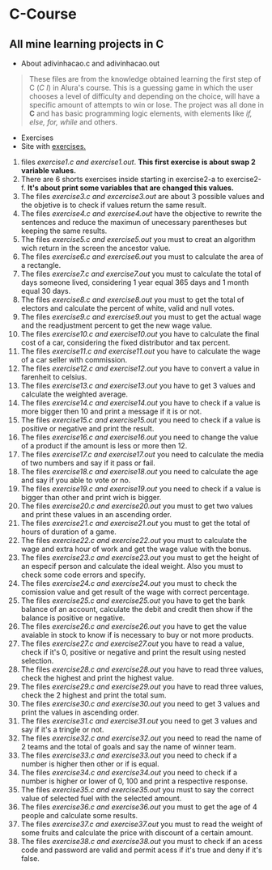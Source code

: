 # C-Course


## All mine learning projects in C

- About adivinhacao.c and adivinhacao.out
> These files are from the knowledge obtained learning the first step of C (*C I*) in Alura's course. This is a guessing game in which the user chooses a level of difficulty and depending on the choice, will have a specific amount of attempts to win or lose. The project was all done in **C** and has basic programming logic elements, with elements like *if, else, for, while* and others.

- Exercises
- Site with [exercises.](https://fit.faccat.br/~fpereira/apostilas/exerc_resp_alg_mar2007.pdf)

 1. files *exercise1.c and exercise1.out*. **This first exercise is about swap 2 variable values.**
 1. There are 6 shorts exercises inside starting in exercise2-a to exercise2-f. **It's about print some variables that are changed this values.**
 1. The files *exercise3.c and excercise3.out* are about 3 possible values and the objetive is to check if values return the same result. 
 1. The files *exercise4.c and exercise4.out* have the objective to rewrite the sentences and reduce the maximun of unecessary parentheses but keeping the same results.
 1. The files *exercise5.c and exercise5.out* you must to creat an algorithm wich return in the screen the ancestor value.
 1. The files *exercise6.c and exercise6.out* you must to calculate the area of a rectangle.
 1. The files *exercise7.c and exercise7.out* you must to calculate the total of days someone lived, considering 1 year equal 365 days and 1 month equal 30 days.
 1. The files *exercise8.c and exercise8.out* you must to get the total of electors and calculate the percent of white, valid and null votes.
 1. The files *exercise9.c and exercise9.out* you must to get the actual wage and the readjustment percent to get the new wage value.
 1. The files *exercise10.c and exercise10.out* you have to calculate the final cost of a car, considering the fixed distributor and tax percent.
 1. The files *exercise11.c and exercise11.out* you have to calculate the wage of a car seller with commission.
 1. The files *exercise12.c and exercise12.out* you have to convert a value in farenheit to celsius.
 1. The files *exercise13.c and exercise13.out* you have to get 3 values and calculate the weighted average.
 1. The files *exercise14.c and exercise14.out* you have to check if a value is more bigger then 10 and print a message if it is or not.
 1. The files *exercise15.c and exercise15.out* you need to check if a value is positive or negative and print the result.
 1. The files *exercise16.c and exercise16.out* you need to change the value of a product if the amount is less or more then 12.
 1. The files *exercise17.c and exercise17.out* you need to calculate the media of two numbers and say if it pass or fail.
 1. The files *exercise18.c and exercise18.out* you need to calculate the age and say if you able to vote or no. 
 1. The files *exercise19.c and exercise19.out* you need to check if a value is bigger than other and print wich is bigger.
 1. The files *exercise20.c and exercise20.out* you must to get two values and print these values in an ascending order.
 1. The files *exercise21.c and exercise21.out* you must to get the total of hours of duration of a game.
 1. The files *exercise22.c and exercise22.out* you must to calculate the wage and extra hour of work and get the wage value with the bonus.
 1. The files *exercise23.c and exercise23.out* you must to get the height of an especif person and calculate the ideal weight. Also you must to check some code errors and specify.
 1. The files *exercise24.c and exercise24.out* you must to check the comission value and get result of the wage with correct percentage.
 1. The files *exercise25.c and exercise25.out* you have to get the bank balance of an account, calculate the debit and credit then show if the balance is positive or negative.
 1. The files *exercise26.c and exercise26.out* you have to get the value avaiable in stock to know if is necessary to buy or not more products.
 1. The files *exercise27.c and exercise27.out* you have to read a value, check if it's 0, positive or negative and print the result using nested selection.
 1. The files *exercise28.c and exercise28.out* you have to read three values, check the highest and print the highest value.
 1. The files *exercise29.c and exercise29.out* you have to read three values, check the 2 highest and print the total sum.
 1. The files *exercise30.c and exercise30.out* you need to get 3 values and print the values in ascending order.
 1. The files *exercise31.c and exercise31.out* you need to get 3 values and say if it's a tringle or not.
 1. The files *exercise32.c and exercise32.out* you need to read the name of 2 teams and the total of goals and say the name of winner team.
 1. The files *exercise33.c and exercise33.out* you need to check if a number is higher then other or if is equal.
 1. The files *exercise34.c and exercise34.out* you need to check if a number is higher or lower of 0, 100 and print a respective response.
 1. The files *exercise35.c and exercise35.out* you must to say the correct value of selected fuel with the selected amount.
 1. The files *exercise36.c and exercise36.out* you must to get the age of 4 people and calculate some results.
 1. The files *exercise37.c and exercise37.out* you must to read the weight of some fruits and calculate the price with discount of a certain amount.
 1. The files *exercise38.c and exercise38.out* you must to check if an acess code and password are valid and permit acess if it's true and deny if it's false.
